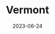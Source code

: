 ---
title: "Vermont"
cc-type: state
borders:
  - Canada
  - Massachusetts
  - New Hampshire
  - New York
country:
  - United States
date: 2023-06-24
hashtag: vermont
location:
  - New England
tags:
  - state
  - United States
---